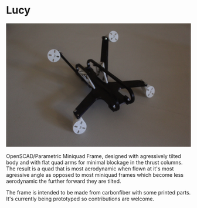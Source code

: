 # Lucy
![alt text][img1]

[img1]: https://github.com/Irev-Dev/Lucy/blob/master/Images/IMG_3237.JPG "image1"

OpenSCAD/Parametric Miniquad Frame, designed with  agressively tilted body and with flat quad arms for minimal blockage in the thrust columns. The result is a quad that is most aerodynamic when flown at it's most agressive angle as opposed to most miniquad frames which become less aerodynamic the further forward they are tilted.

The frame is intended to be made from carbonfiber with some printed parts. It's currently being prototyped so contributions are welcome.


